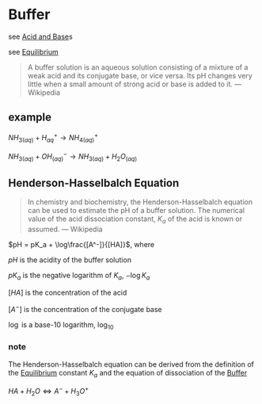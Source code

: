# Buffer

see [Acid and Base](Acid%20and%20Base%207f0756ab520442c597b197155fa4062c.md)s

see [Equilibrium](Equilibrium%20a8f9599f4a064c8b9f37ae20f90835c3.md)

> A buffer solution is an aqueous solution consisting of a mixture of a weak acid and its conjugate base, or vice versa. Its pH changes very little when a small amount of strong acid or base is added to it. — Wikipedia
> 

## example

$NH_{3(aq)} + H^+_{aq} \rightarrow NH_{4(aq)}^+$

$NH_{3(aq)} + OH^-_{(aq)} \rightarrow NH_{3(aq)} + H_2O_{(aq)}$

## Henderson-Hasselbalch Equation

> In chemistry and biochemistry, the Henderson-Hasselbalch equation can be used to estimate the pH of a buffer solution. The numerical value of the acid dissociation constant, $K_a$ of the acid is known or assumed. — Wikipedia
> 

$pH = pK_a + \log\frac{[A^-]}{[HA]}$, where

$pH$ is the acidity of the buffer solution

$pK_a$ is the negative logarithm of $K_a$, $-\log K_a$

$[HA]$ is the concentration of the acid

$[A^-]$ is the concentration of the conjugate base

$\log$ is a base-10 logarithm, $\log_{10}$

### note

The Henderson-Hasselbalch equation can be derived from the definition of the [Equilibrium](Equilibrium%20a8f9599f4a064c8b9f37ae20f90835c3.md) constant $K_a$ and the equation of dissociation of the [Buffer]()

$HA + H_2O \Leftrightarrow A^- + H_3O^+$
